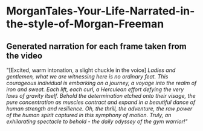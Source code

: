 # MorganTales-Your-Life-Narrated-in-the-style-of-Morgan-Freeman

## Generated narration for each frame taken from the video

"[Excited, warm intonation, a slight chuckle in the voice] *Ladies and gentlemen, what we are witnessing here is no ordinary feat. This courageous individual is embarking on a journey, a voyage into the realm of iron and sweat. Each lift, each curl, a Herculean effort defying the very laws of gravity itself. Behold the determination etched onto their visage, the pure concentration as muscles contract and expand in a beautiful dance of human strength and resilience. Oh, the thrill, the adventure, the raw power of the human spirit captured in this symphony of motion. Truly, an exhilarating spectacle to behold - the daily odyssey of the gym warrior!"*
